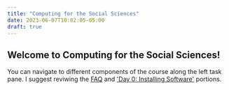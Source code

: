 ```yaml
---
title: "Computing for the Social Sciences"
date: 2023-06-07T10:02:05-05:00
draft: true
---
```


## Welcome to Computing for the Social Sciences!
You can navigate to different components of the course along the left task pane. I suggest reviwing the [FAQ](http://localhost:1313/course-site/faq/) and ['Day 0: Installing Software'](http://localhost:1313/course-site/setup/) portions. 